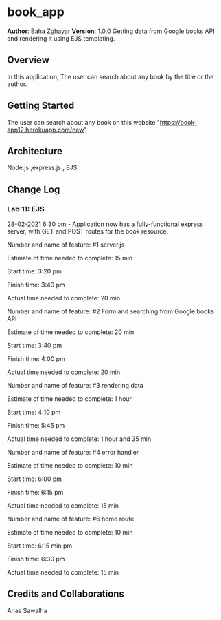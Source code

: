 # book_app

**Author**: Baha Zghayar
**Version**: 1.0.0 Getting data from Google books API and rendering it using EJS templating.

## Overview

In this application, The user can search about any book by the title or the author.

## Getting Started

The user can search about any book on this website "https://book-app12.herokuapp.com/new"

## Architecture

Node.js ,express.js , EJS

## Change Log

### Lab 11: EJS

28-02-2021 6:30 pm - Application now has a fully-functional express server, with GET and POST routes for the book resource.

Number and name of feature: #1 server.js

Estimate of time needed to complete: 15 min

Start time: 3:20 pm

Finish time: 3:40 pm

Actual time needed to complete: 20 min

Number and name of feature: #2 Form and searching from Google books API

Estimate of time needed to complete: 20 min

Start time: 3:40 pm

Finish time: 4:00 pm

Actual time needed to complete: 20 min

Number and name of feature: #3 rendering data

Estimate of time needed to complete: 1 hour

Start time: 4:10 pm

Finish time: 5:45 pm

Actual time needed to complete: 1 hour and 35 min

Number and name of feature: #4 error handler

Estimate of time needed to complete: 10 min

Start time: 6:00 pm

Finish time: 6:15 pm

Actual time needed to complete: 15 min

Number and name of feature: #6 home route

Estimate of time needed to complete: 10 min

Start time: 6:15 min pm

Finish time: 6:30 pm

Actual time needed to complete: 15 min

## Credits and Collaborations

Anas Sawalha
